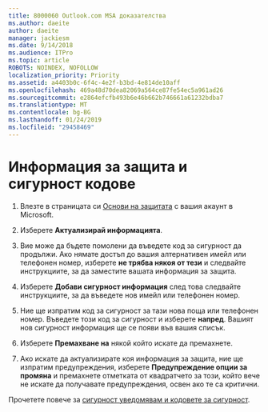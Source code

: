 ```yaml
---
title: 8000060 Outlook.com MSA доказателства
ms.author: daeite
author: daeite
manager: jackiesm
ms.date: 9/14/2018
ms.audience: ITPro
ms.topic: article
ROBOTS: NOINDEX, NOFOLLOW
localization_priority: Priority
ms.assetid: a4403b0c-6f4c-4e2f-b3bd-4e814de10aff
ms.openlocfilehash: 469a48d70dea82069a564ce87fe54ec5a961ad26
ms.sourcegitcommit: e2864efcfb493b6e46b662b746661a61232bdba7
ms.translationtype: MT
ms.contentlocale: bg-BG
ms.lasthandoff: 01/24/2019
ms.locfileid: "29458469"
---
```

# <a name="security-info-and-security-codes"></a>Информация за защита и сигурност кодове

1. Влезте в страницата си [Основи на защитата](https://account.microsoft.com/security) с вашия акаунт в Microsoft. 
    
2. Изберете **Актуализирай информацията**. 
    
3. Вие може да бъдете помолени да въведете код за сигурност да продължи. Ако нямате достъп до вашия алтернативен имейл или телефонен номер, изберете **не трябва някоя от тези** и следвайте инструкциите, за да заместите вашата информация за защита. 
    
4. Изберете **Добави сигурност информация** след това следвайте инструкциите, за да въведете нов имейл или телефонен номер. 
    
5. Ние ще изпратим код за сигурност за тази нова поща или телефонен номер. Въведете този код за сигурност и изберете **напред**. Вашият нов сигурност информация ще се появи във вашия списък. 
    
6. Изберете **Премахване на** някой който искате да премахнете. 
    
7. Ако искате да актуализирате коя информация за защита, ние ще изпратим предупреждения, изберете **Предупреждение опции за промяна** и премахнете отметката от квадратчето за този, който вече не искате да получавате предупреждения, освен ако те са критични. 
    
Прочетете повече за [сигурност уведомявам и кодовете за сигурност](https://support.microsoft.com/help/12428/).
  

